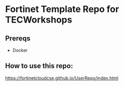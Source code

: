 # Fortinet Template Repo for TECWorkshops

## Prereqs
  - Docker
 
## How to use this repo:
https://fortinetcloudcse.github.io/UserRepo/index.html